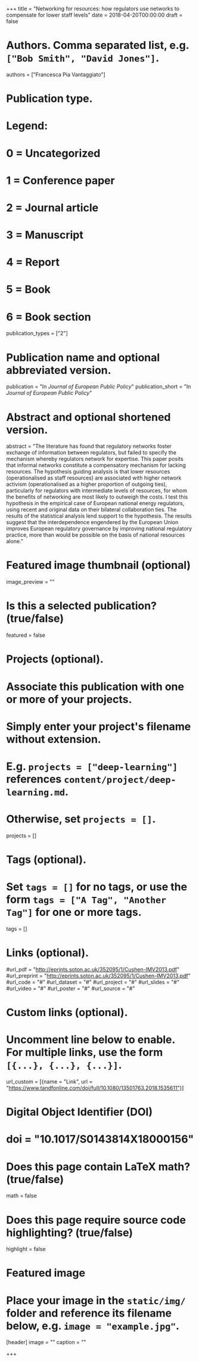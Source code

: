 +++
title = "Networking for resources: how regulators use networks to compensate for lower staff levels"
date = 2018-04-20T00:00:00
draft = false

# Authors. Comma separated list, e.g. `["Bob Smith", "David Jones"]`.
authors = ["Francesca Pia Vantaggiato"]

# Publication type.
# Legend:
# 0 = Uncategorized
# 1 = Conference paper
# 2 = Journal article
# 3 = Manuscript
# 4 = Report
# 5 = Book
# 6 = Book section
publication_types = ["2"]

# Publication name and optional abbreviated version.
publication = "In *Journal of European Public Policy*"
publication_short = "In *Journal of European Public Policy*"

# Abstract and optional shortened version.
abstract = "The literature has found that regulatory networks foster exchange of information between regulators, but failed to specify the mechanism whereby regulators network for expertise. This paper posits that informal networks constitute a compensatory mechanism for lacking resources. The hypothesis guiding analysis is that lower resources (operationalised as staff resources) are associated with higher network activism (operationalised as a higher proportion of outgoing ties), particularly for regulators with intermediate levels of resources, for whom the benefits of networking are most likely to outweigh the costs. I test this hypothesis in the empirical case of European national energy regulators, using recent and original data on their bilateral collaboration ties. The results of the statistical analysis lend support to the hypothesis. The results suggest that the interdependence engendered by the European Union improves European regulatory governance by improving national regulatory practice, more than would be possible on the basis of national resources alone."


# Featured image thumbnail (optional)
image_preview = ""

# Is this a selected publication? (true/false)
featured = false

# Projects (optional).
#   Associate this publication with one or more of your projects.
#   Simply enter your project's filename without extension.
#   E.g. `projects = ["deep-learning"]` references `content/project/deep-learning.md`.
#   Otherwise, set `projects = []`.
projects = []

# Tags (optional).
#   Set `tags = []` for no tags, or use the form `tags = ["A Tag", "Another Tag"]` for one or more tags.
tags = []

# Links (optional).
#url_pdf = "http://eprints.soton.ac.uk/352095/1/Cushen-IMV2013.pdf"
#url_preprint = "http://eprints.soton.ac.uk/352095/1/Cushen-IMV2013.pdf"
#url_code = "#"
#url_dataset = "#"
#url_project = "#"
#url_slides = "#"
#url_video = "#"
#url_poster = "#"
#url_source = "#"

# Custom links (optional).
#   Uncomment line below to enable. For multiple links, use the form `[{...}, {...}, {...}]`.
url_custom = [{name = "Link", url = "https://www.tandfonline.com/doi/full/10.1080/13501763.2018.1535611"}]

# Digital Object Identifier (DOI)
# doi = "10.1017/S0143814X18000156"

# Does this page contain LaTeX math? (true/false)
math = false

# Does this page require source code highlighting? (true/false)
highlight = false

# Featured image
# Place your image in the `static/img/` folder and reference its filename below, e.g. `image = "example.jpg"`.
[header]
image = ""
caption = ""

+++

